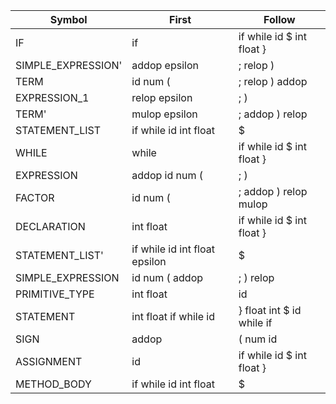 |             Symbol |                          First |                     Follow |
|--------------------|--------------------------------|----------------------------|
|                 IF |                            if  | if while id $ int float }  |
| SIMPLE_EXPRESSION' |                 addop epsilon  |                 ; relop )  |
|               TERM |                      id num (  |           ; relop ) addop  |
|       EXPRESSION_1 |                 relop epsilon  |                       ; )  |
|              TERM' |                 mulop epsilon  |           ; addop ) relop  |
|     STATEMENT_LIST |         if while id int float  |                         $  |
|              WHILE |                         while  | if while id $ int float }  |
|         EXPRESSION |                addop id num (  |                       ; )  |
|             FACTOR |                      id num (  |     ; addop ) relop mulop  |
|        DECLARATION |                     int float  | if while id $ int float }  |
|    STATEMENT_LIST' | if while id int float epsilon  |                         $  |
|  SIMPLE_EXPRESSION |                id num ( addop  |                 ; ) relop  |
|     PRIMITIVE_TYPE |                     int float  |                        id  |
|          STATEMENT |         int float if while id  | } float int $ id while if  |
|               SIGN |                         addop  |                  ( num id  |
|         ASSIGNMENT |                            id  | if while id $ int float }  |
|        METHOD_BODY |         if while id int float  |                         $  |
